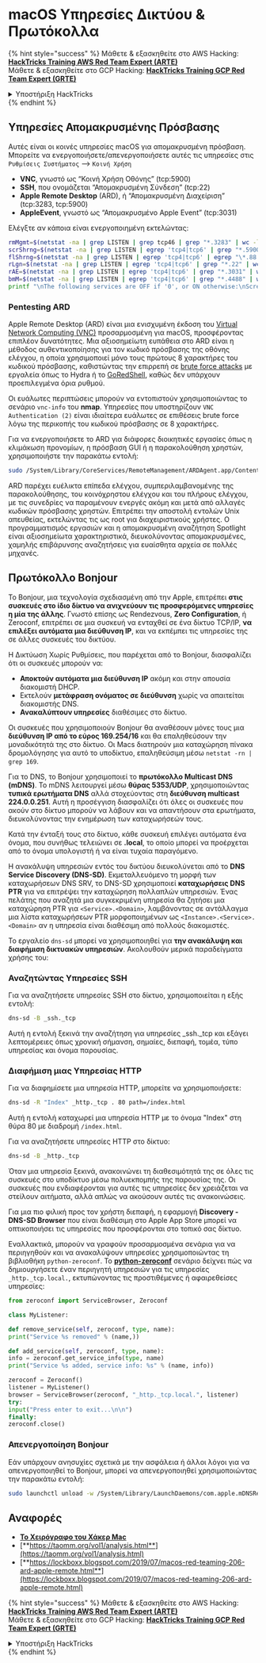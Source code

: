 # macOS Υπηρεσίες Δικτύου & Πρωτόκολλα

{% hint style="success" %}
Μάθετε & εξασκηθείτε στο AWS Hacking:<img src="/.gitbook/assets/arte.png" alt="" data-size="line">[**HackTricks Training AWS Red Team Expert (ARTE)**](https://training.hacktricks.xyz/courses/arte)<img src="/.gitbook/assets/arte.png" alt="" data-size="line">\
Μάθετε & εξασκηθείτε στο GCP Hacking: <img src="/.gitbook/assets/grte.png" alt="" data-size="line">[**HackTricks Training GCP Red Team Expert (GRTE)**<img src="/.gitbook/assets/grte.png" alt="" data-size="line">](https://training.hacktricks.xyz/courses/grte)

<details>

<summary>Υποστήριξη HackTricks</summary>

* Ελέγξτε τα [**σχέδια συνδρομής**](https://github.com/sponsors/carlospolop)!
* **Εγγραφείτε στην** 💬 [**ομάδα Discord**](https://discord.gg/hRep4RUj7f) ή στην [**ομάδα telegram**](https://t.me/peass) ή **ακολουθήστε** μας στο **Twitter** 🐦 [**@hacktricks\_live**](https://twitter.com/hacktricks\_live)**.**
* **Μοιραστείτε κόλπα hacking υποβάλλοντας PRs στα** [**HackTricks**](https://github.com/carlospolop/hacktricks) και [**HackTricks Cloud**](https://github.com/carlospolop/hacktricks-cloud) github repos.

</details>
{% endhint %}

## Υπηρεσίες Απομακρυσμένης Πρόσβασης

Αυτές είναι οι κοινές υπηρεσίες macOS για απομακρυσμένη πρόσβαση.\
Μπορείτε να ενεργοποιήσετε/απενεργοποιήσετε αυτές τις υπηρεσίες στις `Ρυθμίσεις Συστήματος` --> `Κοινή Χρήση`

* **VNC**, γνωστό ως “Κοινή Χρήση Οθόνης” (tcp:5900)
* **SSH**, που ονομάζεται “Απομακρυσμένη Σύνδεση” (tcp:22)
* **Apple Remote Desktop** (ARD), ή “Απομακρυσμένη Διαχείριση” (tcp:3283, tcp:5900)
* **AppleEvent**, γνωστό ως “Απομακρυσμένο Apple Event” (tcp:3031)

Ελέγξτε αν κάποια είναι ενεργοποιημένη εκτελώντας:
```bash
rmMgmt=$(netstat -na | grep LISTEN | grep tcp46 | grep "*.3283" | wc -l);
scrShrng=$(netstat -na | grep LISTEN | egrep 'tcp4|tcp6' | grep "*.5900" | wc -l);
flShrng=$(netstat -na | grep LISTEN | egrep 'tcp4|tcp6' | egrep "\*.88|\*.445|\*.548" | wc -l);
rLgn=$(netstat -na | grep LISTEN | egrep 'tcp4|tcp6' | grep "*.22" | wc -l);
rAE=$(netstat -na | grep LISTEN | egrep 'tcp4|tcp6' | grep "*.3031" | wc -l);
bmM=$(netstat -na | grep LISTEN | egrep 'tcp4|tcp6' | grep "*.4488" | wc -l);
printf "\nThe following services are OFF if '0', or ON otherwise:\nScreen Sharing: %s\nFile Sharing: %s\nRemote Login: %s\nRemote Mgmt: %s\nRemote Apple Events: %s\nBack to My Mac: %s\n\n" "$scrShrng" "$flShrng" "$rLgn" "$rmMgmt" "$rAE" "$bmM";
```
### Pentesting ARD

Apple Remote Desktop (ARD) είναι μια ενισχυμένη έκδοση του [Virtual Network Computing (VNC)](https://en.wikipedia.org/wiki/Virtual_Network_Computing) προσαρμοσμένη για macOS, προσφέροντας επιπλέον δυνατότητες. Μια αξιοσημείωτη ευπάθεια στο ARD είναι η μέθοδος αυθεντικοποίησης για τον κωδικό πρόσβασης της οθόνης ελέγχου, η οποία χρησιμοποιεί μόνο τους πρώτους 8 χαρακτήρες του κωδικού πρόσβασης, καθιστώντας την επιρρεπή σε [brute force attacks](https://thudinh.blogspot.com/2017/09/brute-forcing-passwords-with-thc-hydra.html) με εργαλεία όπως το Hydra ή το [GoRedShell](https://github.com/ahhh/GoRedShell/), καθώς δεν υπάρχουν προεπιλεγμένα όρια ρυθμού.

Οι ευάλωτες περιπτώσεις μπορούν να εντοπιστούν χρησιμοποιώντας το σενάριο `vnc-info` του **nmap**. Υπηρεσίες που υποστηρίζουν `VNC Authentication (2)` είναι ιδιαίτερα ευάλωτες σε επιθέσεις brute force λόγω της περικοπής του κωδικού πρόσβασης σε 8 χαρακτήρες.

Για να ενεργοποιήσετε το ARD για διάφορες διοικητικές εργασίες όπως η κλιμάκωση προνομίων, η πρόσβαση GUI ή η παρακολούθηση χρηστών, χρησιμοποιήστε την παρακάτω εντολή:
```bash
sudo /System/Library/CoreServices/RemoteManagement/ARDAgent.app/Contents/Resources/kickstart -activate -configure -allowAccessFor -allUsers -privs -all -clientopts -setmenuextra -menuextra yes
```
ARD παρέχει ευέλικτα επίπεδα ελέγχου, συμπεριλαμβανομένης της παρακολούθησης, του κοινόχρηστου ελέγχου και του πλήρους ελέγχου, με τις συνεδρίες να παραμένουν ενεργές ακόμη και μετά από αλλαγές κωδικών πρόσβασης χρηστών. Επιτρέπει την αποστολή εντολών Unix απευθείας, εκτελώντας τις ως root για διαχειριστικούς χρήστες. Ο προγραμματισμός εργασιών και η απομακρυσμένη αναζήτηση Spotlight είναι αξιοσημείωτα χαρακτηριστικά, διευκολύνοντας απομακρυσμένες, χαμηλής επιβάρυνσης αναζητήσεις για ευαίσθητα αρχεία σε πολλές μηχανές.

## Πρωτόκολλο Bonjour

Το Bonjour, μια τεχνολογία σχεδιασμένη από την Apple, επιτρέπει **στις συσκευές στο ίδιο δίκτυο να ανιχνεύουν τις προσφερόμενες υπηρεσίες η μία της άλλης**. Γνωστό επίσης ως Rendezvous, **Zero Configuration**, ή Zeroconf, επιτρέπει σε μια συσκευή να ενταχθεί σε ένα δίκτυο TCP/IP, **να επιλέξει αυτόματα μια διεύθυνση IP**, και να εκπέμπει τις υπηρεσίες της σε άλλες συσκευές του δικτύου.

Η Δικτύωση Χωρίς Ρυθμίσεις, που παρέχεται από το Bonjour, διασφαλίζει ότι οι συσκευές μπορούν να:
* **Αποκτούν αυτόματα μια διεύθυνση IP** ακόμη και στην απουσία διακομιστή DHCP.
* Εκτελούν **μετάφραση ονόματος σε διεύθυνση** χωρίς να απαιτείται διακομιστής DNS.
* **Ανακαλύπτουν υπηρεσίες** διαθέσιμες στο δίκτυο.

Οι συσκευές που χρησιμοποιούν Bonjour θα αναθέσουν μόνες τους μια **διεύθυνση IP από το εύρος 169.254/16** και θα επαληθεύσουν την μοναδικότητά της στο δίκτυο. Οι Macs διατηρούν μια καταχώρηση πίνακα δρομολόγησης για αυτό το υποδίκτυο, επαληθεύσιμη μέσω `netstat -rn | grep 169`.

Για το DNS, το Bonjour χρησιμοποιεί το **πρωτόκολλο Multicast DNS (mDNS)**. Το mDNS λειτουργεί μέσω **θύρας 5353/UDP**, χρησιμοποιώντας **τυπικά ερωτήματα DNS** αλλά στοχεύοντας στη **διεύθυνση multicast 224.0.0.251**. Αυτή η προσέγγιση διασφαλίζει ότι όλες οι συσκευές που ακούν στο δίκτυο μπορούν να λάβουν και να απαντήσουν στα ερωτήματα, διευκολύνοντας την ενημέρωση των καταχωρήσεών τους.

Κατά την ένταξή τους στο δίκτυο, κάθε συσκευή επιλέγει αυτόματα ένα όνομα, που συνήθως τελειώνει σε **.local**, το οποίο μπορεί να προέρχεται από το όνομα υπολογιστή ή να είναι τυχαία παραγόμενο.

Η ανακάλυψη υπηρεσιών εντός του δικτύου διευκολύνεται από το **DNS Service Discovery (DNS-SD)**. Εκμεταλλευόμενο τη μορφή των καταχωρήσεων DNS SRV, το DNS-SD χρησιμοποιεί **καταχωρήσεις DNS PTR** για να επιτρέψει την καταχώρηση πολλαπλών υπηρεσιών. Ένας πελάτης που αναζητά μια συγκεκριμένη υπηρεσία θα ζητήσει μια καταχώρηση PTR για `<Service>.<Domain>`, λαμβάνοντας σε αντάλλαγμα μια λίστα καταχωρήσεων PTR μορφοποιημένων ως `<Instance>.<Service>.<Domain>` αν η υπηρεσία είναι διαθέσιμη από πολλούς διακομιστές.

Το εργαλείο `dns-sd` μπορεί να χρησιμοποιηθεί για **την ανακάλυψη και διαφήμιση δικτυακών υπηρεσιών**. Ακολουθούν μερικά παραδείγματα χρήσης του:

### Αναζητώντας Υπηρεσίες SSH

Για να αναζητήσετε υπηρεσίες SSH στο δίκτυο, χρησιμοποιείται η εξής εντολή:
```bash
dns-sd -B _ssh._tcp
```
Αυτή η εντολή ξεκινά την αναζήτηση για υπηρεσίες _ssh._tcp και εξάγει λεπτομέρειες όπως χρονική σήμανση, σημαίες, διεπαφή, τομέα, τύπο υπηρεσίας και όνομα παρουσίας.

### Διαφήμιση μιας Υπηρεσίας HTTP

Για να διαφημίσετε μια υπηρεσία HTTP, μπορείτε να χρησιμοποιήσετε:
```bash
dns-sd -R "Index" _http._tcp . 80 path=/index.html
```
Αυτή η εντολή καταχωρεί μια υπηρεσία HTTP με το όνομα "Index" στη θύρα 80 με διαδρομή `/index.html`.

Για να αναζητήσετε υπηρεσίες HTTP στο δίκτυο:
```bash
dns-sd -B _http._tcp
```
Όταν μια υπηρεσία ξεκινά, ανακοινώνει τη διαθεσιμότητά της σε όλες τις συσκευές στο υποδίκτυο μέσω πολυεκπομπής της παρουσίας της. Οι συσκευές που ενδιαφέρονται για αυτές τις υπηρεσίες δεν χρειάζεται να στείλουν αιτήματα, αλλά απλώς να ακούσουν αυτές τις ανακοινώσεις.

Για μια πιο φιλική προς τον χρήστη διεπαφή, η εφαρμογή **Discovery - DNS-SD Browser** που είναι διαθέσιμη στο Apple App Store μπορεί να οπτικοποιήσει τις υπηρεσίες που προσφέρονται στο τοπικό σας δίκτυο.

Εναλλακτικά, μπορούν να γραφούν προσαρμοσμένα σενάρια για να περιηγηθούν και να ανακαλύψουν υπηρεσίες χρησιμοποιώντας τη βιβλιοθήκη `python-zeroconf`. Το [**python-zeroconf**](https://github.com/jstasiak/python-zeroconf) σενάριο δείχνει πώς να δημιουργήσετε έναν περιηγητή υπηρεσιών για τις υπηρεσίες `_http._tcp.local.`, εκτυπώνοντας τις προστιθέμενες ή αφαιρεθείσες υπηρεσίες:
```python
from zeroconf import ServiceBrowser, Zeroconf

class MyListener:

def remove_service(self, zeroconf, type, name):
print("Service %s removed" % (name,))

def add_service(self, zeroconf, type, name):
info = zeroconf.get_service_info(type, name)
print("Service %s added, service info: %s" % (name, info))

zeroconf = Zeroconf()
listener = MyListener()
browser = ServiceBrowser(zeroconf, "_http._tcp.local.", listener)
try:
input("Press enter to exit...\n\n")
finally:
zeroconf.close()
```
### Απενεργοποίηση Bonjour
Εάν υπάρχουν ανησυχίες σχετικά με την ασφάλεια ή άλλοι λόγοι για να απενεργοποιηθεί το Bonjour, μπορεί να απενεργοποιηθεί χρησιμοποιώντας την παρακάτω εντολή:
```bash
sudo launchctl unload -w /System/Library/LaunchDaemons/com.apple.mDNSResponder.plist
```
## Αναφορές

* [**Το Χειρόγραφο του Χάκερ Mac**](https://www.amazon.com/-/es/Charlie-Miller-ebook-dp-B004U7MUMU/dp/B004U7MUMU/ref=mt\_other?\_encoding=UTF8\&me=\&qid=)
* [**https://taomm.org/vol1/analysis.html**](https://taomm.org/vol1/analysis.html)
* [**https://lockboxx.blogspot.com/2019/07/macos-red-teaming-206-ard-apple-remote.html**](https://lockboxx.blogspot.com/2019/07/macos-red-teaming-206-ard-apple-remote.html)

{% hint style="success" %}
Μάθετε & εξασκηθείτε στο AWS Hacking:<img src="/.gitbook/assets/arte.png" alt="" data-size="line">[**HackTricks Training AWS Red Team Expert (ARTE)**](https://training.hacktricks.xyz/courses/arte)<img src="/.gitbook/assets/arte.png" alt="" data-size="line">\
Μάθετε & εξασκηθείτε στο GCP Hacking: <img src="/.gitbook/assets/grte.png" alt="" data-size="line">[**HackTricks Training GCP Red Team Expert (GRTE)**<img src="/.gitbook/assets/grte.png" alt="" data-size="line">](https://training.hacktricks.xyz/courses/grte)

<details>

<summary>Υποστήριξη HackTricks</summary>

* Ελέγξτε τα [**σχέδια συνδρομής**](https://github.com/sponsors/carlospolop)!
* **Εγγραφείτε στην** 💬 [**ομάδα Discord**](https://discord.gg/hRep4RUj7f) ή στην [**ομάδα telegram**](https://t.me/peass) ή **ακολουθήστε** μας στο **Twitter** 🐦 [**@hacktricks\_live**](https://twitter.com/hacktricks\_live)**.**
* **Μοιραστείτε κόλπα hacking υποβάλλοντας PRs στα** [**HackTricks**](https://github.com/carlospolop/hacktricks) και [**HackTricks Cloud**](https://github.com/carlospolop/hacktricks-cloud) github repos.

</details>
{% endhint %}
